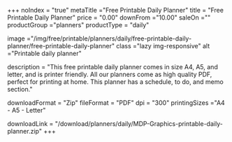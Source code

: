 +++
noIndex = "true"
metaTitle ="Free Printable Daily Planner"
title = "Free Printable Daily Planner"
price = "0.00"
downFrom ="10.00"
saleOn =""
productGroup ="planners"
productType = "daily"

image ="/img/free/printable/planners/daily/free-printable-daily-planner/free-printable-daily-planner"
class ="lazy img-responsive"
alt ="Printable daily planner"

description = "This free printable daily planner comes in size A4, A5, and letter, and is printer friendly. All our planners come as high quality PDF, perfect for printing at home. This planner has a schedule, to do, and memo section."

downloadFormat = "Zip"
fileFormat = "PDF"
dpi = "300"
printingSizes ="A4 - A5 - Letter"

downloadLink = "/download/planners/daily/MDP-Graphics-printable-daily-planner.zip"
+++